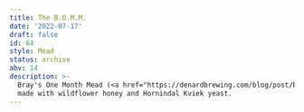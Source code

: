 ```yaml
---
title: The B.O.M.M.
date: '2022-07-17'
draft: false
id: 64
style: Mead
status: archive
abv: 14
description: >-
  Bray's One Month Mead (<a href="https://denardbrewing.com/blog/post/brays-one-month-mead">link</a>),
  made with wildflower honey and Hornindal Kviek yeast.
---
```

